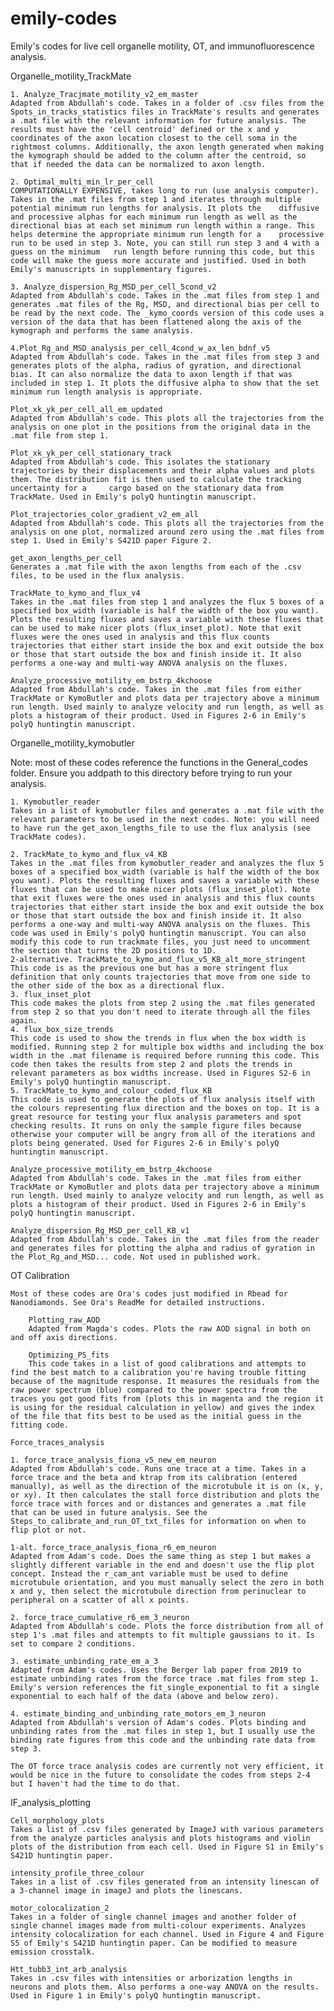 # emily-codes
Emily's codes for live cell organelle motility, OT, and immunofluorescence analysis.

Organelle_motility_TrackMate

	1. Analyze_Tracjmate_motility_v2_em_master
	Adapted from Abdullah's code. Takes in a folder of .csv files from the Spots_in_tracks_statistics files in TrackMate's results and generates a .mat file with the relevant information for future analysis. The results must have the 'cell centroid' defined or the x and y coordinates of the axon location closest to the cell soma in the rightmost columns. Additionally, the axon length generated when making the kymograph should be added to the column after the centroid, so that if needed the data can be normalized to axon length. 

	2. Optimal_multi_min_lr_per_cell
	COMPUTATIONALLY EXPENSIVE, takes long to run (use analysis computer). Takes in the .mat files from step 1 and iterates through multiple potential minimum run lengths for analysis. It plots the 	diffusive and processive alphas for each minimum run length as well as the directional bias at each set minimum run length within a range. This helps determine the appropriate minimum run length for a 	processive run to be used in step 3. Note, you can still run step 3 and 4 with a guess on the minimum 	run length before running this code, but this code will make the guess more accurate and justified. Used in both Emily's manuscripts in supplementary figures. 

	3. Analyze_dispersion_Rg_MSD_per_cell_5cond_v2
	Adapted from Abdullah's code. Takes in the .mat files from step 1 and generates .mat files of the Rg, MSD, and directional bias per cell to be read by the next code. The _kymo_coords version of this code uses a version of the data that has been flattened along the axis of the kymograph and performs the same analysis. 

	4.Plot_Rg_and_MSD_analysis_per_cell_4cond_w_ax_len_bdnf_v5
	Adapted from Abdullah's code. Takes in the .mat files from step 3 and generates plots of the alpha, radius of gyration, and directional bias. It can also normalize the data to axon length if that was included in step 1. It plots the diffusive alpha to show that the set minimum run length analysis is appropriate.

	Plot_xk_yk_per_cell_all_em_updated
	Adapted from Abdullah's code. This plots all the trajectories from the analysis on one plot in the positions from the original data in the .mat file from step 1. 

	Plot_xk_yk_per_cell_stationary_track
	Adapted from Abdullah's code. This isolates the stationary trajectories by their displacements and their alpha values and plots them. The distribution fit is then used to calculate the tracking uncertainty for a 	cargo based on the stationary data from TrackMate. Used in Emily's polyQ huntingtin manuscript. 

	Plot_trajectories_color_gradient_v2_em_all
	Adapted from Abdullah's code. This plots all the trajectories from the analysis on one plot, normalized around zero using the .mat files from step 1. Used in Emily's S421D paper Figure 2. 

	get_axon_lengths_per_cell
	Generates a .mat file with the axon lengths from each of the .csv files, to be used in the flux analysis. 

	TrackMate_to_kymo_and_flux_v4
	Takes in the .mat files from step 1 and analyzes the flux 5 boxes of a specified box_width (variable is half the width of the box you want). Plots the resulting fluxes and saves a variable with these fluxes that can be used to make nicer plots (flux_inset_plot). Note that exit fluxes were the ones used in analysis and this flux counts trajectories that either start inside the box and exit outside the box or those that start outside the box and finish inside it. It also performs a one-way and multi-way ANOVA analysis on the fluxes.

	Analyze_processive_motility_em_bstrp_4kchoose
	Adapted from Abdullah's code. Takes in the .mat files from either TrackMate or KymoButler and plots data per trajectory above a minimum run length. Used mainly to analyze velocity and run length, as well as plots a histogram of their product. Used in Figures 2-6 in Emily's polyQ huntingtin manuscript. 

Organelle_motility_kymobutler

Note: most of these codes reference the functions in the General_codes folder. Ensure you addpath to this directory before trying to run your analysis. 

	1. Kymobutler_reader
	Takes in a list of kymobutler files and generates a .mat file with the relevant parameters to be used in the next codes. Note: you will need to have run the get_axon_lengths_file to use the flux analysis (see TrackMate codes). 

	2. TrackMate_to_kymo_and_flux_v4_KB
	Takes in the .mat files from kymobutler_reader and analyzes the flux 5 boxes of a specified box_width (variable is half the width of the box you want). Plots the resulting fluxes and saves a variable with these fluxes that can be used to make nicer plots (flux_inset_plot). Note that exit fluxes were the ones used in analysis and this flux counts trajectories that either start inside the box and exit outside the box or those that start outside the box and finish inside it. It also performs a one-way and multi-way ANOVA analysis on the fluxes. This code was used in Emily's polyQ huntingtin manuscript. You can also modify this code to run trackmate files, you just need to uncomment the section that turns the 2D positions to 1D. 
	2-alternative. TrackMate_to_kymo_and_flux_v5_KB_alt_more_stringent
	This code is as the previous one but has a more stringent flux definition that only counts trajectories that move from one side to the other side of the box as a directional flux.
	3. flux_inset_plot
	This code makes the plots from step 2 using the .mat files generated from step 2 so that you don't need to iterate through all the files again. 
	4. flux_box_size_trends
	This code is used to show the trends in flux when the box width is modified. Running step 2 for multiple box widths and including the box width in the .mat filename is required before running this code. This code then takes the results from step 2 and plots the trends in relevant parameters as box widths increase. Used in Figures S2-6 in Emily's polyQ huntingtin manuscript. 
	5. TrackMate_to_kymo_and_colour_coded_flux_KB
	This code is used to generate the plots of flux analysis itself with the colours representing flux direction and the boxes on top. It is a great resource for testing your flux analysis parameters and spot checking results. It runs on only the sample figure files because otherwise your computer will be angry from all of the iterations and plots being generated. Used for Figures 2-6 in Emily's polyQ huntingtin manuscript.

	Analyze_processive_motility_em_bstrp_4kchoose
	Adapted from Abdullah's code. Takes in the .mat files from either TrackMate or KymoButler and plots data per trajectory above a minimum run length. Used mainly to analyze velocity and run length, as well as plots a histogram of their product. Used in Figures 2-6 in Emily's polyQ huntingtin manuscript. 

	Analyze_dispersion_Rg_MSD_per_cell_KB_v1
	Adapted from Abdullah's code. Takes in the .mat files from the reader and generates files for plotting the alpha and radius of gyration in the Plot_Rg_and_MSD... code. Not used in published work. 

OT
	Calibration
	
	Most of these codes are Ora's codes just modified in Rbead for Nanodiamonds. See Ora's ReadMe for detailed instructions. 

		Plotting_raw_AOD
		Adapted from Magda's codes. Plots the raw AOD signal in both on and off axis directions.

		Optimizing_PS_fits
		This code takes in a list of good calibrations and attempts to find the best match to a calibration you're having trouble fitting because of the magnitude response. It measures the residuals from the raw power spectrum (blue) compared to the power spectra from the traces you got good fits from (plots this in magenta and the region it is using for the residual calculation in yellow) and gives the index of the file that fits best to be used as the initial guess in the fitting code.

	Force_traces_analysis

	1. force_trace_analysis_fiona_v5_new_em_neuron
	Adapted from Abdullah's code. Runs one trace at a time. Takes in a force trace and the beta and ktrap from its calibration (entered manually), as well as the direction of the microtubule it is on (x, y, or xy). It then calculates the stall force distribution and plots the force trace with forces and or distances and generates a .mat file that can be used in future analysis. See the 	Steps_to_calibrate_and_run_OT_txt_files for information on when to flip plot or not. 

	1-alt. force_trace_analysis_fiona_r6_em_neuron
	Adapted from Adam's code. Does the same thing as step 1 but makes a slightly different variable in the end and doesn't use the flip plot concept. Instead the r_cam_ant variable must be used to define microtubule orientation, and you must manually select the zero in both x and y, then select the microtubule direction from perinuclear to peripheral on a scatter of all x points. 

	2. force_trace_cumulative_r6_em_3_neuron
	Adapted from Abdullah's code. Plots the force distribution from all of step 1's .mat files and attempts to fit multiple gaussians to it. Is set to compare 2 conditions. 

	3. estimate_unbinding_rate_em_a_3
	Adapted from Adam's codes. Uses the Berger lab paper from 2019 to estimate unbinding rates from the force trace .mat files from step 1. Emily's version references the fit_single_exponential to fit a single exponential to each half of the data (above and below zero). 

	4. estimate_binding_and_unbinding_rate_motors_em_3_neuron
	Adapted from Abdullah's version of Adam's codes. Plots binding and unbinding rates from the .mat files in step 1, but I usually use the binding rate figures from this code and the unbinding rate data from step 3. 

	The OT force trace analysis codes are currently not very efficient, it would be nice in the future to consolidate the codes from steps 2-4 but I haven't had the time to do that.


IF_analysis_plotting 

	Cell_morphology_plots
	Takes a list of .csv files generated by ImageJ with various parameters from the analyze particles analysis and plots histograms and violin plots of the distribution from each cell. Used in Figure S1 in Emily's S421D huntingtin paper.

	intensity_profile_three_colour
	Takes in a list of .csv files generated from an intensity linescan of a 3-channel image in imageJ and plots the linescans.

	motor_colocalization_2
	Takes in a folder of single channel images and another folder of single channel images made from multi-colour experiments. Analyzes intensity colocalization for each channel. Used in Figure 4 and Figure S5 of Emily's S421D huntingtin paper. Can be modified to measure emission crosstalk.

	Htt_tubb3_int_arb_analysis
	Takes in .csv files with intensities or arborization lengths in neurons and plots them. Also performs a one-way ANOVA on the results. Used in Figure 1 in Emily's polyQ huntingtin manuscript.

